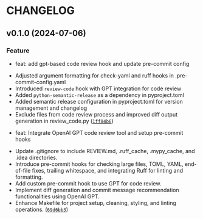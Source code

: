 # CHANGELOG

## v0.1.0 (2024-07-06)

### Feature

* feat: add gpt-based code review hook and update pre-commit config

- Adjusted argument formatting for check-yaml and ruff hooks in .pre-commit-config.yaml
- Introduced `review-code` hook with GPT integration for code review
- Added `python-semantic-release` as a dependency in pyproject.toml
- Added semantic release configuration in pyproject.toml for version management and changelog
- Exclude files from code review process and improved diff output generation in review_code.py ([`1ff84b6`](http://172.22.121.51:8929/gzhu-public/pre-commit-plugin/-/commit/1ff84b69c6074dbab766aba7f8d8bbd2e5c05c0c))

* feat: Integrate OpenAI GPT code review tool and setup pre-commit hooks

- Update .gitignore to include REVIEW.md, .ruff_cache, .mypy_cache, and .idea directories.
- Introduce pre-commit hooks for checking large files, TOML, YAML, end-of-file fixes, trailing whitespace, and integrating Ruff for linting and formatting.
- Add custom pre-commit hook to use GPT for code review.
- Implement diff generation and commit message recommendation functionalities using OpenAI GPT.
- Enhance Makefile for project setup, cleaning, styling, and linting operations. ([`69d6bb3`](http://172.22.121.51:8929/gzhu-public/pre-commit-plugin/-/commit/69d6bb3655815e9503f8c83b127eab13bbec8d44))
